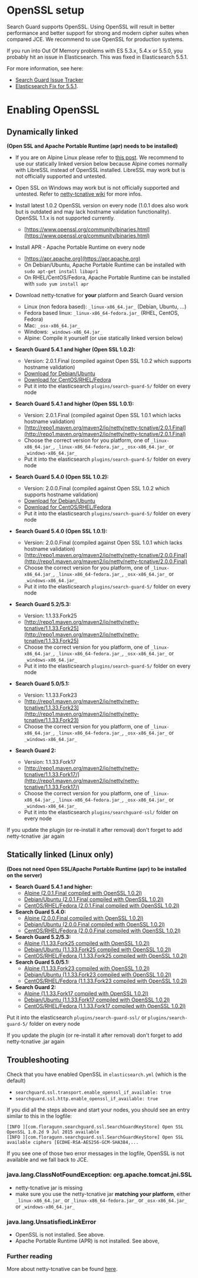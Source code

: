 <!---
Copryight 2017 floragunn UG (haftungsbeschränkt)
-->

# OpenSSL setup

Search Guard supports OpenSSL. Using OpenSSL will result in better performance and better support for strong and modern cipher suites when compared JCE. We recommend to use OpenSSL for production systems.

If you run into Out Of Memory problems with ES 5.3.x, 5.4.x or 5.5.0, you probably hit an issue in Elasticsearch. This was fixed in Elasticsearch 5.5.1.

For more information, see here:

* [Search Guard Issue Tracker](https://github.com/floragunncom/search-guard/issues/343) 
* [Elasticsearch Fix for 5.5.1](https://github.com/elastic/elasticsearch/pull/25759).

# Enabling OpenSSL

## Dynamically linked

**(Open SSL and Apache Portable Runtime (apr) needs to be installed)**

* If you are on Alpine Linux please refer to [this post](https://groups.google.com/forum/?utm_medium=email&utm_source=footer#!msg/search-guard/dLr4SYeDMOE/915APogFBQAJ). We recommend to use our statically linked version below because Alpine comes normally with LibreSSL instead of OpenSSL installed. LibreSSL may work but is not officially supported and untested.

* Open SSL on Windows may work but is not officially supported and untested. Refer to [netty-tcnative wiki](http://netty.io/wiki/forked-tomcat-native.html) for more infos.

* Install latest 1.0.2 OpenSSL version on every node (1.0.1 does also work but is outdated and may lack hostname validation functionality). OpenSSL 1.1.x is not supported currently.
  * [https://www.openssl.org/community/binaries.html](https://www.openssl.org/community/binaries.html)
* Install APR - Apache Portable Runtime on every node
  * [https://apr.apache.org](https://apr.apache.org)
  * On Debian/Ubuntu, Apache Portable Runtime can be installed with `sudo apt-get install libapr1`
  * On RHEL/CentOS/Fedora, Apache Portable Runtime can be installed with `sudo yum install apr`
* Download netty-tcnative for **your** platform and Search Guard version
  * Linux (non fedora based): `_linux-x86_64.jar_` (Debian, Ubuntu, ...)
  * Fedora based linux: `_linux-x86_64-fedora.jar_` (RHEL, CentOS, Fedora)
  * Mac: `_osx-x86_64.jar_`
  * Windows: `_windows-x86_64.jar_`
  * Alpine: Compile it yourself (or use statically linked version below)

* **Search Guard 5.4.1 and higher (Open SSL 1.0.2):**  
  * Version: 2.0.1.Final (compiled against Open SSL 1.0.2 which supports hostname validation)
  * [Download for Debian/Ubuntu](https://bintray.com/floragunncom/netty-tcnative/download_file?file_path=netty-tcnative-openssl-1.0.2-dynamic-2.0.1.Final-non-fedora-linux-x86_64.jar)
  * [Download for CentOS/RHEL/Fedora](https://bintray.com/floragunncom/netty-tcnative/download_file?file_path=netty-tcnative-openssl-1.0.2-dynamic-2.0.1.Final-fedora-linux-x86_64.jar)
  * Put it into the elasticsearch `plugins/search-guard-5/` folder on every node

* **Search Guard 5.4.1 and higher (Open SSL 1.0.1):**
  * Version: 2.0.1.Final (compiled against Open SSL 1.0.1 which lacks hostname validation)
  * [http://repo1.maven.org/maven2/io/netty/netty-tcnative/2.0.1.Final](http://repo1.maven.org/maven2/io/netty/netty-tcnative/2.0.1.Final)
  * Choose the correct version for you platform, one of `_linux-x86_64.jar_`, `_linux-x86_64-fedora.jar_`, `_osx-x86_64.jar_` or `_windows-x86_64.jar_`
  * Put it into the elasticsearch `plugins/search-guard-5/` folder on every node
* **Search Guard 5.4.0 (Open SSL 1.0.2):**  
  * Version: 2.0.0.Final (compiled against Open SSL 1.0.2 which supports hostname validation)
  * [Download for Debian/Ubuntu](https://bintray.com/floragunncom/netty-tcnative/download_file?file_path=netty-tcnative-openssl-1.0.2-dynamic-2.0.0.Final-non-fedora-linux-x86_64.jar)
  * [Download for CentOS/RHEL/Fedora](https://bintray.com/floragunncom/netty-tcnative/download_file?file_path=netty-tcnative-openssl-1.0.2-dynamic-2.0.0.Final-fedora-linux-x86_64.jar)
  * Put it into the elasticsearch `plugins/search-guard-5/` folder on every node

* **Search Guard 5.4.0 (Open SSL 1.0.1):**
  * Version: 2.0.0.Final (compiled against Open SSL 1.0.1 which lacks hostname validation)
  * [http://repo1.maven.org/maven2/io/netty/netty-tcnative/2.0.0.Final](http://repo1.maven.org/maven2/io/netty/netty-tcnative/2.0.0.Final)
  * Choose the correct version for you platform, one of `_linux-x86_64.jar_`, `_linux-x86_64-fedora.jar_`, `_osx-x86_64.jar_` or `_windows-x86_64.jar_`
  * Put it into the elasticsearch `plugins/search-guard-5/` folder on every node
* **Search Guard 5.2/5.3:**
  * Version: 1.1.33.Fork25
  * [http://repo1.maven.org/maven2/io/netty/netty-tcnative/1.1.33.Fork25](http://repo1.maven.org/maven2/io/netty/netty-tcnative/1.1.33.Fork25)
  * Choose the correct version for you platform, one of `_linux-x86_64.jar_`, `_linux-x86_64-fedora.jar_`, `_osx-x86_64.jar_` or `_windows-x86_64.jar_`
  * Put it into the elasticsearch `plugins/search-guard-5/` folder on every node
* **Search Guard 5.0/5.1:**
  * Version: 1.1.33.Fork23
  * [http://repo1.maven.org/maven2/io/netty/netty-tcnative/1.1.33.Fork23](http://repo1.maven.org/maven2/io/netty/netty-tcnative/1.1.33.Fork23)
  * Choose the correct version for you platform, one of `_linux-x86_64.jar_`, `_linux-x86_64-fedora.jar_`, `_osx-x86_64.jar_`
 or `_windows-x86_64.jar_`
* **Search Guard 2:**
  * Version: 1.1.33.Fork17
  * [http://repo1.maven.org/maven2/io/netty/netty-tcnative/1.1.33.Fork17/](http://repo1.maven.org/maven2/io/netty/netty-tcnative/1.1.33.Fork17/)
  * Choose the correct version for you platform, one of `_linux-x86_64.jar_`, `_linux-x86_64-fedora.jar_`, `_osx-x86_64.jar_`
 or `_windows-x86_64.jar_`
  * Put it into the elasticsearch `plugins/searchguard-ssl/` folder on every node





If you update the plugin (or re-install it after removal) don't forget to add netty-tcnative .jar again

## Statically linked (Linux only)

**(Does not need Open SSL/Apache Portable Runtime (apr) to be installed on the server)**

* **Search Guard 5.4.1 and higher:**
  * [Alpine (2.0.1.Final compiled with OpenSSL 1.0.2l)](https://bintray.com/floragunncom/netty-tcnative/download_file?file_path=netty-tcnative-openssl-1.0.2l-static-2.0.1.Final-alpine-linux-x86_64.jar)
  * [Debian/Ubuntu (2.0.1.Final compiled with OpenSSL 1.0.2l)](https://bintray.com/floragunncom/netty-tcnative/download_file?file_path=netty-tcnative-openssl-1.0.2l-static-2.0.1.Final-non-fedora-linux-x86_64.jar)
  * [CentOS/RHEL/Fedora (2.0.1.Final compiled with OpenSSL 1.0.2l)](https://bintray.com/floragunncom/netty-tcnative/download_file?file_path=netty-tcnative-openssl-1.0.2l-static-2.0.1.Final-fedora-linux-x86_64.jar)
* **Search Guard 5.4.0:**
  * [Alpine (2.0.0.Final compiled with OpenSSL 1.0.2l)](https://bintray.com/floragunncom/netty-tcnative/download_file?file_path=netty-tcnative-openssl-1.0.2l-static-2.0.0.Final-alpine-linux-x86_64.jar)
  * [Debian/Ubuntu (2.0.0.Final compiled with OpenSSL 1.0.2l)](https://bintray.com/floragunncom/netty-tcnative/download_file?file_path=netty-tcnative-openssl-1.0.2l-static-2.0.0.Final-non-fedora-linux-x86_64.jar)
  * [CentOS/RHEL/Fedora (2.0.0.Final compiled with OpenSSL 1.0.2l)](https://bintray.com/floragunncom/netty-tcnative/download_file?file_path=netty-tcnative-openssl-1.0.2l-static-2.0.0.Final-fedora-linux-x86_64.jar)
* **Search Guard 5.2/5.3:**
  * [Alpine (1.1.33.Fork25 compiled with OpenSSL 1.0.2l)](https://bintray.com/floragunncom/netty-tcnative/download_file?file_path=netty-tcnative-openssl-1.0.2l-static-1.1.33.Fork25-alpine-linux-x86_64.jar)
  * [Debian/Ubuntu (1.1.33.Fork25 compiled with OpenSSL 1.0.2l)](https://bintray.com/floragunncom/netty-tcnative/download_file?file_path=netty-tcnative-openssl-1.0.2l-static-1.1.33.Fork25-non-fedora-linux-x86_64.jar)
  * [CentOS/RHEL/Fedora (1.1.33.Fork25 compiled with OpenSSL 1.0.2l)](https://bintray.com/floragunncom/netty-tcnative/download_file?file_path=netty-tcnative-openssl-1.0.2l-static-1.1.33.Fork25-fedora-linux-x86_64.jar)
* **Search Guard 5.0/5.1:**
  * [Alpine (1.1.33.Fork23 compiled with OpenSSL 1.0.2l)](https://bintray.com/floragunncom/netty-tcnative/download_file?file_path=netty-tcnative-openssl-1.0.2l-static-1.1.33.Fork23-alpine-linux-x86_64.jar)
  * [Debian/Ubuntu (1.1.33.Fork23 compiled with OpenSSL 1.0.2l)](https://bintray.com/floragunncom/netty-tcnative/download_file?file_path=netty-tcnative-openssl-1.0.2l-static-1.1.33.Fork23-non-fedora-linux-x86_64.jar)
  * [CentOS/RHEL/Fedora (1.1.33.Fork23 compiled with OpenSSL 1.0.2l)](https://bintray.com/floragunncom/netty-tcnative/download_file?file_path=netty-tcnative-openssl-1.0.2l-static-1.1.33.Fork23-fedora-linux-x86_64.jar)
* **Search Guard 2:**
  * [Alpine (1.1.33.Fork17 compiled with OpenSSL 1.0.2l)](https://bintray.com/floragunncom/netty-tcnative/download_file?file_path=netty-tcnative-openssl-1.0.2l-static-1.1.33.Fork17-alpine-linux-x86_64.jar)
  * [Debian/Ubuntu (1.1.33.Fork17 compiled with OpenSSL 1.0.2l)](https://bintray.com/floragunncom/netty-tcnative/download_file?file_path=netty-tcnative-openssl-1.0.2l-static-1.1.33.Fork17-non-fedora-linux-x86_64.jar)
  * [CentOS/RHEL/Fedora (1.1.33.Fork17 compiled with OpenSSL 1.0.2l)](https://bintray.com/floragunncom/netty-tcnative/download_file?file_path=netty-tcnative-openssl-1.0.2l-static-1.1.33.Fork17-fedora-linux-x86_64.jar)


Put it into the elasticsearch `plugins/search-guard-ssl/` or `plugins/search-guard-5/` folder on every node

If you update the plugin (or re-install it after removal) don't forget to add netty-tcnative .jar again

## Troubleshooting

Check that you have enabled OpenSSL in `elasticsearch.yml` (which is the default)
  * `searchguard.ssl.transport.enable_openssl_if_available: true`
  * `searchguard.ssl.http.enable_openssl_if_available: true`

If you did all the steps above and start your nodes, you should see an entry similar to this in the logfile:

```
[INFO ][com.floragunn.searchguard.ssl.SearchGuardKeyStore] Open SSL OpenSSL 1.0.2d 9 Jul 2015 available
[INFO ][com.floragunn.searchguard.ssl.SearchGuardKeyStore] Open SSL available ciphers [ECDHE-RSA-AES256-GCM-SHA384,...
```

If you see one of those two error messages in the logfile, OpenSSL is not available and we fall back to JCE. 


### java.lang.ClassNotFoundException: org.apache.tomcat.jni.SSL
* netty-tcnative jar is missing
* make sure you use the netty-tcnative jar **matching your platform**, either `_linux-x86_64.jar_` or `_linux-x86_64-fedora.jar_` or `_osx-x86_64.jar_` or `_windows-x86_64.jar_`

### java.lang.UnsatisfiedLinkError
* OpenSSL is not installed.  See above.
* Apache Portable Runtime (APR) is not installed.  See above,

### Further reading
More about netty-tcnative can be found [here](http://netty.io/wiki/forked-tomcat-native.html).
